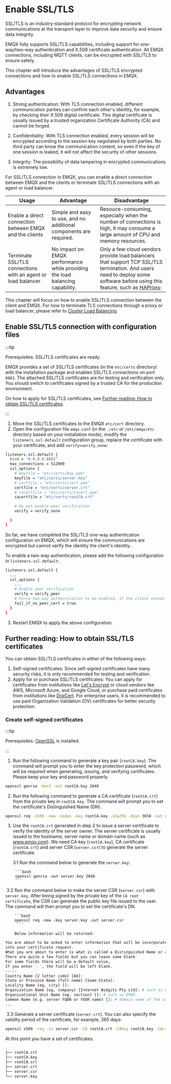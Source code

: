 # Enable SSL/TLS

SSL/TLS is an industry-standard protocol for encrypting network communications at the transport layer to improve data security and ensure data integrity. 

EMQX fully supports SSL/TLS capabilities, including support for one-way/two-way authentication and X.509 certificate authentication. All EMQX connections, including MQTT clients, can be encrypted with SSL/TLS to ensure safety.

This chapter will introduce the advantages of SSL/TLS encrypted connections and how to enable SSL/TLS connections in EMQX.

## Advantages

1. Strong authentication: With TLS connection enabled, different communication parties can confirm each other's identity, for example, by checking their X.509 digital certificate. This digital certificate is usually issued by a trusted organization Certificate Authority (CA) and cannot be forged.

2. Confidentiality: With TLS connection enabled, every session will be encrypted according to the session key negotiated by both parties. No third party can know the communication content, so even if the key of one session is leaked, it will not affect the security of other sessions.

3. Integrity: The possibility of data tampering  in encrypted communications is extremely low.

   

For SSL/TLS connection in EMQX, you can enable a direct connection between EMQX and the clients or terminate SSL/TLS  connections with an agent or load balancer.

| Usage                                                        | Advantage                                                    | Disadvantage                                                 |
| ------------------------------------------------------------ | ------------------------------------------------------------ | ------------------------------------------------------------ |
| Enable a direct connection between EMQX and the clients      | Simple and easy to use, and no additional components are required. | Resouce-consuming, especially when the number of connections is high, it may consume a large amount of CPU and memory resources. |
| Terminate SSL/TLS  connections with an agent or load balancer | No impact on EMQX performance while providing the load balancing capability. | Only a few cloud vendors provide load balancers that  support TCP SSL/TLS termination. And users need to deploy some software before using this feature, such as [HAProxy](http://www.haproxy.org/). |

This chapter will focus on how to enable SSL/TLS connection between the client and EMQX. For how to terminate TLS connections through a proxy or load balancer, please refer to [Cluster Load Balancing](../deploy/cluster/lb.md).

## Enable SSL/TLS connection with configuration files

:::tip

Prerequisites: SSL/TLS certificates are ready. 

EMQX provides a set of SSL/TLS certificates (in the `etc/certs` directory) with the installation package and enables SSL/TLS connections on port `8883`. The attached SSL/TLS certificates are for testing and verification only. You should switch to certificates signed by a trusted CA for the production environment.

On how to apply for SSL/TLS certificates, see [Further reading: How to obtain SSL/TLS certificates](#Further-reading:-How-to-obtain-SSL/TLS-certificates).

:::

1. Move the SSL/TLS certificates to the EMQX `etc/cert` directory.
2. Open the configuration file `emqx.conf` (in the `./etc` or `/etc/emqx/etc` directory based on your installation mode), modify the `listeners.ssl.default` configuration group, replace the certificate with your certificate, and add `verify=verify_none`:

```bash
listeners.ssl.default {
  bind = "0.0.0.0:8883"
  max_connections = 512000
  ssl_options {
    # keyfile = "etc/certs/key.pem"
    keyfile = "etc/certs/server.key"
    # certfile = "etc/certs/cert.pem"
    certfile = "etc/certs/server.crt"
    # cacertfile = "etc/certs/cacert.pem"
    cacertfile = "etc/certs/rootCA.crt"

    # Do not enable peer verification
    verify = verify_none

  }
}
```

So far, we have completed the SSL/TLS one-way authentication configuration on EMQX, which will ensure the communications are encrypted but cannot verify the identity the client's identity..

To enable a two-way authentication, please add the following configuration in `listeners.ssl.default`:

```bash
listeners.ssl.default {
  ...
  ssl_options {
    ...
    # Enable peer verification
    verify = verify_peer
    # Force two-way authentication to be enabled, if the client cannot provide a certificate, the connection will be rejected
    fail_if_no_peer_cert = true
  }
}
```

3. Restart EMQX to apply the above configuration.

## Further reading: How to obtain SSL/TLS certificates

You can obtain SSL/TLS certificates in either of the following ways:

1. Self-signed certificates: Since self-signed certificates have many security risks, it is only recommended for testing and verification.
2. Apply for or purchase SSL/TLS certificates: You can apply for certificates from institutions like [Let's Encrypt](https://letsencrypt.org/) or cloud vendors like AWS, Microsoft Azure, and Google Cloud, or purchase paid certificates from institutions like [DigiCert](https://www.digicert.com/). For enterprise users, it is recommended to use paid Organization Validation (OV) certificates for better security protection.

### Create self-signed certificates

:::tip

Prerequisites: [OpenSSL](https://www.openssl.org/) is installed. 

:::

1. Run the following command to generate a key pair (`rootCA.key`). The command will prompt you to enter the key protection password, which will be required when generating, issuing, and verifying certificates. Please keep your key and password properly.

  ```bash
openssl genrsa -des3 -out rootCA.key 2048
  ```

2. Run the following command to generate a CA certificate (`rootCA.crt`) from the private key in `rootCA.key`. The command will prompt you to set the certificate's Distinguished Name (DN).

  ```bash
openssl req -x509 -new -nodes -key rootCA.key -sha256 -days 3650 -out rootCA.crt
  ```

3. Use the `rootCA.crt` generated in step 2 to issue a server certificate to verify the identity of the server owner. The server certificate is usually issued to the hostname, server name or domain name (such as www.emqx.com). We need CA key (`rootCA.key`), CA certificate (`rootCA.crt`) and server CSR (`server.csr`) to generate the server certificate.

   3.1 Run the command below to generate the `server.key`:


  		```bash
  		openssl genrsa -out server.key 2048
  		```

​		3.2 Run the command below to make the server CSR (`server.csr`) with `server.key`. After being signed by the private key of the `CA root certificate`, the CSR can generate the public key file issued to the user. The command will then prompt you to set the certificate's DN.

  		```bash
  		openssl req -new -key server.key -out server.csr
  		 ```

 		Below information will be returned:

  ```bash
You are about to be asked to enter information that will be incorporated
into your certificate request.
What you are about to enter is what is called a Distinguished Name or a DN.
There are quite a few fields but you can leave some blank
For some fields there will be a default value,
If you enter '.', the field will be left blank.
-----
Country Name (2 letter code) [AU]: 
State or Province Name (full name) [Some-State]: 
Locality Name (eg, city) []: 
Organization Name (eg, company) [Internet Widgits Pty Ltd]: # such as EMQ
Organizational Unit Name (eg, section) []: # such as EMQX
Common Name (e.g. server FQDN or YOUR name) []: # domain name of the server, for example mqtt.emqx.com
...
  ```

​		3.3 Generate a server certificate (`server.crt`). You can also specify the validity period of the certificate, for example, 365 days:

  ```bash
openssl x509 -req -in server.csr -CA rootCA.crt -CAkey rootCA.key -CAcreateserial -out server.crt -days 365
  ```

At this point you have a set of certificates.

```bash
.
├── rootCA.crt
├── rootCA.key
├── rootCA.srl
├── server.crt
├── server.csr
└── server.key
```

<!--Apply for or purchase certificates -->
